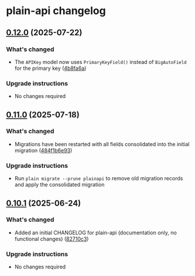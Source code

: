 # plain-api changelog

## [0.12.0](https://github.com/dropseed/plain/releases/plain-api@0.12.0) (2025-07-22)

### What's changed

- The `APIKey` model now uses `PrimaryKeyField()` instead of `BigAutoField` for the primary key ([4b8fa6a](https://github.com/dropseed/plain/commit/4b8fa6aef126a15e48b5f85e0652adf841eb7b5c))

### Upgrade instructions

- No changes required

## [0.11.0](https://github.com/dropseed/plain/releases/plain-api@0.11.0) (2025-07-18)

### What's changed

- Migrations have been restarted with all fields consolidated into the initial migration ([484f1b6e93](https://github.com/dropseed/plain/commit/484f1b6e93))

### Upgrade instructions

- Run `plain migrate --prune plainapi` to remove old migration records and apply the consolidated migration

## [0.10.1](https://github.com/dropseed/plain/releases/plain-api@0.10.1) (2025-06-24)

### What's changed

- Added an initial CHANGELOG for plain-api (documentation only, no functional changes) ([82710c3](https://github.com/dropseed/plain/commit/82710c3))

### Upgrade instructions

- No changes required

